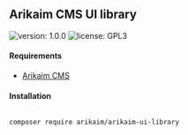 ## Arikaim CMS UI library
![version: 1.0.0](https://img.shields.io/github/release/arikaim/arikaim-ui-library.svg)
![license: GPL3](https://img.shields.io/badge/License-GPLv3-blue.svg)
   

   
#### Requirements 
  * [Arikaim CMS](https://github.com/arikaim/arikaim)



#### Installation

```sh

composer require arikaim/arikaim-ui-library

```
